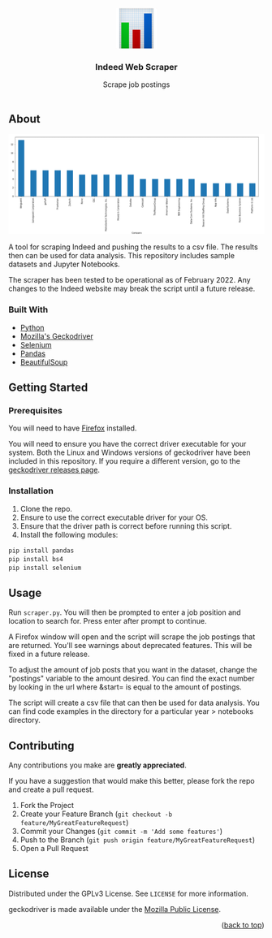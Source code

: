 <div id="top"></div>

<!-- HEADER -->
<br />
<div align="center">
    <img src="images/logo.png" alt="Logo" width="80" height="80">

  <h3 align="center">Indeed Web Scraper</h3>

  <p align="center">
    Scrape job postings
    <br />
    <br />
  </p>
</div>

<!-- ABOUT -->
## About

![](images/screenshot.png)

A tool for scraping Indeed and pushing the results to a csv file. The results then can be used for data analysis. This repository includes sample datasets and Jupyter Notebooks.  

The scraper has been tested to be operational as of February 2022. Any changes to the Indeed website may break the script until a future release. 

### Built With

* [Python](https://www.python.org/)
* [Mozilla's Geckodriver](https://github.com/mozilla/geckodriver/releases)
* [Selenium](https://www.selenium.dev/)
* [Pandas](https://pandas.pydata.org/)
* [BeautifulSoup](https://beautiful-soup-4.readthedocs.io/en/latest/)

<!-- GETTING STARTED -->
## Getting Started

### Prerequisites

You will need to have [Firefox](https://www.mozilla.org/en-US/firefox/new/) installed.

You will need to ensure you have the correct driver executable for your system. Both the Linux and Windows versions of geckodriver have been included in this repository. If you require a different version, go to the [geckodriver releases page](https://github.com/mozilla/geckodriver/releases/).

### Installation

1. Clone the repo.
2. Ensure to use the correct executable driver for your OS.  
3. Ensure that the driver path is correct before running this script.
4. Install the following modules:

```bash
pip install pandas
pip install bs4
pip install selenium
```

<!-- USAGE EXAMPLES -->
## Usage

Run `scraper.py`. You will then be prompted to enter a job position and location to search for. Press enter after prompt to continue. 

A Firefox window will open and the script will scrape the job postings that are returned. You'll see warnings about deprecated features. This will be fixed in a future release.

To adjust the amount of job posts that you want in the dataset, change the "postings" variable to the amount desired. You can find the exact number by looking in the url where &start= is equal to the amount of postings.

The script will create a csv file that can then be used for data analysis. You can find code examples in the directory for a particular year > notebooks directory. 


<!-- CONTRIBUTING -->
## Contributing

Any contributions you make are **greatly appreciated**.

If you have a suggestion that would make this better, please fork the repo and create a pull request.

1. Fork the Project
2. Create your Feature Branch (`git checkout -b feature/MyGreatFeatureRequest`)
3. Commit your Changes (`git commit -m 'Add some features'`)
4. Push to the Branch (`git push origin feature/MyGreatFeatureRequest`)
5. Open a Pull Request

<!-- LICENSE -->
## License

Distributed under the GPLv3 License. See `LICENSE` for more information.

geckodriver is made available under the [Mozilla Public License](https://www.mozilla.org/en-US/MPL/2.0/).

<p align="right">(<a href="#top">back to top</a>)</p>